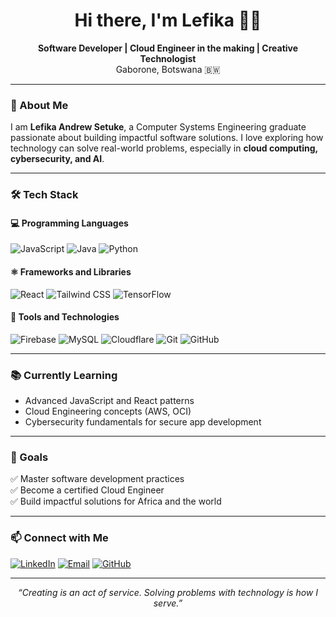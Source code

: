 <h1 align="center">Hi there, I'm Lefika 👋🏾</h1>

<p align="center">
  <b>Software Developer | Cloud Engineer in the making | Creative Technologist</b><br>
  Gaborone, Botswana 🇧🇼
</p>

---

### 🌟 About Me

I am **Lefika Andrew Setuke**, a Computer Systems Engineering graduate passionate about building impactful software solutions. I love exploring how technology can solve real-world problems, especially in **cloud computing, cybersecurity, and AI**.

---

### 🛠️ Tech Stack

#### 💻 Programming Languages
![JavaScript](https://img.shields.io/badge/-JavaScript-F7DF1E?logo=javascript&logoColor=black)
![Java](https://img.shields.io/badge/-Java-007396?logo=java&logoColor=white)
![Python](https://img.shields.io/badge/-Python-3776AB?logo=python&logoColor=white)

#### ⚛️ Frameworks and Libraries
![React](https://img.shields.io/badge/-React-61DAFB?logo=react&logoColor=black)
![Tailwind CSS](https://img.shields.io/badge/-Tailwind%20CSS-06B6D4?logo=tailwindcss&logoColor=white)
![TensorFlow](https://img.shields.io/badge/-TensorFlow-FF6F00?logo=tensorflow&logoColor=white)

#### 🔧 Tools and Technologies
![Firebase](https://img.shields.io/badge/-Firebase-FFCA28?logo=firebase&logoColor=black)
![MySQL](https://img.shields.io/badge/-MySQL-4479A1?logo=mysql&logoColor=white)
![Cloudflare](https://img.shields.io/badge/-Cloudflare-F38020?logo=cloudflare&logoColor=white)
![Git](https://img.shields.io/badge/-Git-F05032?logo=git&logoColor=white)
![GitHub](https://img.shields.io/badge/-GitHub-181717?logo=github&logoColor=white)

---

### 📚 Currently Learning

- Advanced JavaScript and React patterns
- Cloud Engineering concepts (AWS, OCI)
- Cybersecurity fundamentals for secure app development

---

### 🎯 Goals

✅ Master software development practices  
✅ Become a certified Cloud Engineer  
✅ Build impactful solutions for Africa and the world

---

### 📫 Connect with Me

[![LinkedIn](https://img.shields.io/badge/-LinkedIn-0A66C2?logo=linkedin&logoColor=white)](https://www.linkedin.com/in/lefika-andrew-setuke-b78273270/)
[![Email](https://img.shields.io/badge/-Email-D14836?logo=gmail&logoColor=white)](mailto:lefikaasetuke@gmail.com)
[![GitHub](https://img.shields.io/badge/-GitHub-181717?logo=github&logoColor=white)](https://github.com/DR5Y)

---

<p align="center">
  <i>“Creating is an act of service. Solving problems with technology is how I serve.”</i>
</p>

